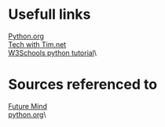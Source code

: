 # Usefull links
[Python.org](https://www.python.org/)\
[Tech with Tim.net](https://techwithtim.net/)\
[W3Schools python tutorial](https://www.w3schools.com/python/)\

# Sources referenced to
[Future Mind](https://www.futuremind.com/blog/famous-companies-and-use-python-top-app-examples)\
[python.org](https://www.python.org/doc/essays/blurb/)\
